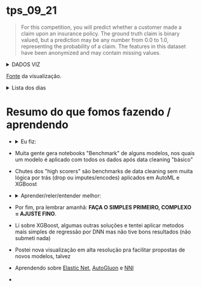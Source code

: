 # tps_09_21

> For this competition, you will predict whether a customer made a claim upon an insurance policy. The ground truth claim is binary valued, but a prediction may be any number from 0.0 to 1.0, representing the probability of a claim. The features in this dataset have been anonymized and may contain missing values.

<details><summary> DADOS VIZ </summary>
<p>
  
![](https://github.com/Alexandre-Caldeira/tps_09_21/blob/main/todos.png)

  </p>
</details>

[Fonte](https://www.kaggle.com/azzamradman/catboost-baseline-with-simple-eda) da visualização.
 
<details><summary>Lista dos dias</summary>
<p>

- [a-Dia 1](https://github.com/Alexandre-Caldeira/tps_09_21#a-dia-1)
- [g-Dia 1](https://github.com/Alexandre-Caldeira/tps_09_21#g-dia-1)
- [a-Dia 1](https://github.com/Alexandre-Caldeira/tps_09_21#a-dia-1)
- [a-Dia 1](https://github.com/Alexandre-Caldeira/tps_09_21#a-dia-1)
- [a-Dia n](https://github.com/Alexandre-Caldeira/tps_09_21#a-dia-n)
- [g-Dia n](https://github.com/Alexandre-Caldeira/tps_09_21#a-dia-n)
  
</p>
</details>

# Resumo do que fomos fazendo / aprendendo 
  - <details><summary>Eu fiz:</summary>
      <p>
      
      - Remover colunas que fossem de baixa "utilidade", baseando nesse [link]() para métodos de se fazer isso e aplicando em uma rede neural densa profunda simples tipo do cap 10 do treinamento. Não foi a pior solução possível (foi literalmente a 2ª pior), mas atibuo isso ao uso da rede neural desregrado.
      - Apenas após primeira submissão percebi que estava treinando "errado", o score usado na competição é [Área sob a ROC](https://en.wikipedia.org/wiki/Receiver_operating_characteristic). Percebi que praticamente não sabia usar k-fold / cross_validation e é essencial aqui.
      - Usando essa mesma técnica de cleaning, empreguei um modelo XGBoost similar ao que vi em algumas soluções bem rankeadas. Automaticamente subi umas 20 posições.
      - Ainda, removi meu data cleaning inicial (dropador de colunas doidasso) e treinei novos modelos, subindo um pouco mais, usando XGBoost. A solução com rede neural continua com performance muito ruim (porque? talvez pela complexidade do modelo). 
      - Por fim, tentei usar a saída de um modelo XGBoost como parte das entradas de um modelo de rede neural densa e também de uma rede neural com Embedding baseada numa solução [bem rankeada](https://www.kaggle.com/lukaszborecki/tps-09-nn).
        
      </p>
     </details>
  - Muita gente gera notebooks "Benchmark" de alguns modelos, nos quais um modelo é aplicado com todos os dados após data cleaning "básico"
  - Chutes dos "high scorers" são benchmarks de data cleaning sem muita lógica por trás (drop ou imputes/encodes) aplicados em  AutoML e XGBoost 
  - <details><summary>Aprender/reler/entender melhor:</summary>
      <p>
        
      - [x] K-Fold!!!! [notebook que usa, por exemplo](https://www.kaggle.com/jarupula/tps-sep-getting-started)
      - [x] [XGBoost](https://xgboost.readthedocs.io/en/latest/tutorials/model.html)
        - Marreta:
      - [ ] [keras.layers.Embedding](https://www.kaggle.com/rajmehra03/a-detailed-explanation-of-keras-embedding-layer)
        - Marreta:
      - [ ] Revisar regressões: [the 5-day regression challenge](https://www.kaggle.com/rtatman/the-5-day-regression-challenge)
        - Marreta:
      - [x] Estudar mais qual accuracy metric usar [?](http://gim.unmc.edu/dxtests/roc3.htm)
        - Marreta:
      - [ ] [Solução 1](https://www.kaggle.com/antonellomartiello/tps09-autogluon), [Solução 2](https://www.kaggle.com/alexryzhkov/sep21-lightautoml-starter) com AutoML, ver mais sobre? Largar pra lá?
        - Decisão:
        
      </p>
     </details>
  - Por fim, pra lembrar amanhã: **FAÇA O SIMPLES PRIMEIRO, COMPLEXO = AJUSTE FINO**.
  - Li sobre XGBoost, algumas outras soluções e tentei aplicar metodos mais simples de regressão por DNN mas não tive bons resultados (não submeti nada)
  - Postei nova visualização em alta resolução pra facilitar propostas de novos modelos, talvez 
  - Aprendendo sobre [Elastic Net](https://www.kaggle.com/rtatman/regression-challenge-day-5), [AutoGluon](https://auto.gluon.ai/stable/tutorials/tabular_prediction/tabular-quickstart.html) e [NNI](https://github.com/microsoft/nni)
  - 
